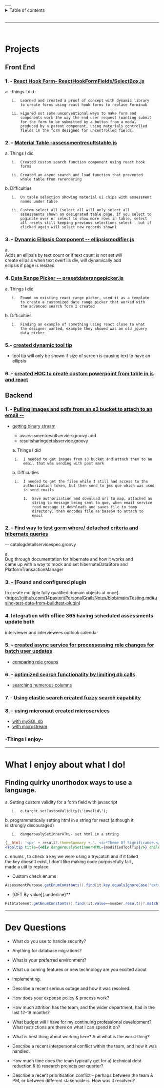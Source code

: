 

<br/>
---

<details markdown="block">        
<summary>        
Table of contents        
</summary>        
{: .text-delta }        
1. TOC        
{:toc}        
</details>        
  
<br/>        
  
***        
  
<br/>        
  
# Projects  
  
## Front End  
  
### 1. - [React Hook Form- ReactHookFormFields/SelectBox.js](https://github.com/14paxton/ReactHookFormDynamicComponents)  
  
a. -things I did-  
  
       i.  Learned and created a proof of concept with dynamic library      
           to create forms using react hook forms to replace Forminak      
      
       ii. Figured out some unconventional ways to make form and      
           components work the way the end user request (wanting submit      
           for the form to be submitted by a button from a modal      
           produced by a parent component, using materials controlled      
           fields in the form designed for uncontrolled fields.      
  
### 2. - [Material Table -assessmentresultstable.js](https://github.com/14paxton/TableWithAsyncCall)  
  
a. Things I did  
  
       i.  Created custom search function component using react hook      
           forms      
      
       ii. Created an async search and load function that prevented      
           whole table from rerendering      
  
b. Difficulties  
  
       i.  On table selection showing material ui chips with assessment      
           names under table      
      
       ii. Custom select all (select all will only select all      
           assessments shown on designated table page, if you select to      
           paginate over or select to show more rows in table, select      
           all resets still keeping previous selections select , but if      
           clicked again will select new records shown)      
  
### 3. - [Dynamic Ellipsis Component -- ellipsismodifier.js](https://github.com/14paxton/DynamicEllipsis)  
  
a.  
Adds an ellipsis by text count or if text count is not set will      
create ellipsis when text overfills div, will dynamically add      
ellipsis if page is resized  
  
### 4. [Date Range Picker -- presetdaterangepicker.js](https://github.com/14paxton/DateRangePicker)  
  
a. Things I did  
  
       i.  Found an existing react range picker, used it as a template      
           to create a customized date range picker that worked with      
           the advanced search form I created      
  
b. Difficulties  
  
       i.  Finding an example of something using react close to what      
           the designer wanted, example they showed was an old jquery      
           data picker      
  
### 5.- [ created dynamic tool tip ](https://gist.github.com/14paxton/9c745874ec384add89c1908c73832594)  
  
- tool tip will only be shown if size of screen is causing text to have an ellipsis  
  
### 6. - [created HOC to create custom powerpoint from table in js and react](https://github.com/14paxton/TableToPowerPoint)  
  
## Backend  
  
### 1. - [Pulling images and pdfs from an s3 bucket to attach to an email --](https://gist.github.com/14paxton/1fa8f703b708b9488408c9217a83b3a9)  
  
- [getting binary stream](https://gist.github.com/14paxton/58da1e0c108fa527c5ec1a770eefa683)  
  - assesssmentresultservice.groovy and  
  - resultsharingdetalsservice.groovy  
  
  a. Things I did  
  
       i.  I needed to get images from s3 bucket and attach them to an      
           email that was sending with post mark      
  
  b. Difficulties  
  
       i.  I needed to get the files while I still had access to the      
           authorization token, but then send to jms que which was used      
           to send emails      
  
           1.  Save authorization and download url to map, attached as      
               string to message being sent to que, when email service      
               read message it downloads and saves file to temp      
               directory, then encodes file as base64 to attach to      
               email      
  
### 2. - [Find way to test gorm where/ detached criteria and hibernate queries](https://github.com/14paxton/PersonalGrailsNotes/blob/main/Testing.md#mocking-hibernate-used-to-test-methods-using-where-queriers--detached-criteria--criteria-builder)  
  
-- catalogdetailservicespec.groovy  
  
a.  
Dug through documentation for hibernate and how it works and      
came up with a way to mock and set hibernateDataStore and      
PlatformTransactionManager  
  
### 3. - [Found and configured plugin  
  
to create multiple fully qualified domain objects at once](https://github.com/14paxton/PersonalGrailsNotes/blob/main/Testing.md#using-test-data-from-buildtest-plugin)  
  
### 4. Integration with office 365 having scheduled assessments update both  
  
interviewer and interviewees outlook calendar  
  
### 5. - [created async service for processessing role changes for batch user updates](https://gist.github.com/14paxton/ef4f6e91fa7fa44015c41f26a1caf3ae)  
  
- [comparing role groups](https://gist.github.com/14paxton/b7ff93091f4db71beffb0a37140fa0f2)  
  
### 6. - [optimized search functionality by limiting db calls](https://gist.github.com/14paxton/b5a8d600dc4066010b4067bd8968f613)  
  
- [searching numerous columns](https://gist.github.com/14paxton/e72c14086f5d9a6a0c58dc8463b93561)  
  
### 7. - [Using elastic search created fuzzy search capability](https://github.com/14paxton/PersonalGrailsNotes/blob/main/ElasticSearch.md)  
  
### 8. - using micronaut created microservices  
  
- [with mySQL db](https://github.com/14paxton/micronaut_mysql_hibernate)  
- [with microstream](https://github.com/14paxton/micronaut_microstream)  
  
### -Things I enjoy-  
  
      
---      
  
# What I enjoy about what I do!  
  
## Finding quirky unorthodox ways to use a language.  
  
a. Setting custom validity for a form field with javascript  
  
       i.  e.target.setCustomValidity(\'invalid\');      
  
b. programmatically setting html in a string for react (although it      
is strongly discouraged)  
  
       i.  dangerouslySetInnerHTML- set html in a string      
  
```jsx      
{__html: '<p>' + result?.themeSummary + '. <i>*Theme Of Significance.</i></p>'}  
<Tooltip title={<div dangerouslySetInnerHTML={modifiedToolTip}/>} childrenDisplayStyle="inline">      
```      
  
c. enums , to check a key we were using a try/catch and if it failed      
the key doesn't exist, I don't like making code purposefully fail ,      
made a util to replace  
  
- Custom check enums  
  
```java      
AssessmentPurpose.getEnumConstants().find{it.key.equalsIgnoreCase("extrn")}?.value      
```      
  
- [GET By value]{.underline}**  
  
```java      
FitStatement.getEnumConstants().find{(it.value==member.result)}?.match?:member.result      
```      
  
      
---      
  
# Dev Questions  
  
- What do you use to handle security?  
  
- Anything for database migrations?  
  
- What is your preferred environment?  
  
- What up coming features or new technology are you excited about  
  
- implementing.  
  
- Describe a recent serious outage and how it was resolved.  
  
- How does your expense policy & process work?  
  
- How much attrition has the team, and the wider department, had in the last 12-18 months?  
  
- What budget will I have for my continuing professional development? What restrictions are there on what I can spend it on?  
  
- What is best thing about working here? And what is the worst thing?  
  
- Describe a recent interpersonal conflict within the team, and how it was handled.  
  
- How much time does the team typically get for a) technical debt reduction & b) research projects per quarter?  
  
- Describe a recent prioritisation conflict - perhaps between the team & PM, or between different stakeholders. How was it resolved?    